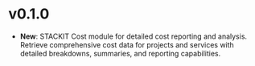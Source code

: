 # v0.1.0
- **New**: STACKIT Cost module for detailed cost reporting and analysis. Retrieve comprehensive cost data for projects and services with detailed breakdowns, summaries, and reporting capabilities.
